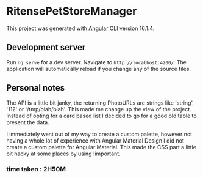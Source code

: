 # RitensePetStoreManager

This project was generated with [Angular CLI](https://github.com/angular/angular-cli) version 16.1.4.

## Development server

Run `ng serve` for a dev server. Navigate to `http://localhost:4200/`. The application will automatically reload if you change any of the source files.

## Personal notes

The API is a little bit janky, the returning PhotoURLs are strings like 'string', '112' or '/tmp/blah/blah'. This made me change up the view of the project. 
Instead of opting for a card based list I decided to go for a good old table to present the data.

I immediately went out of my way to create a custom palette, however not having a whole lot of experience with Angular Material Design I did not create a custom palette for Angular Material.
This made the CSS part a little bit hacky at some places by using !important.


### time taken : 2H50M

